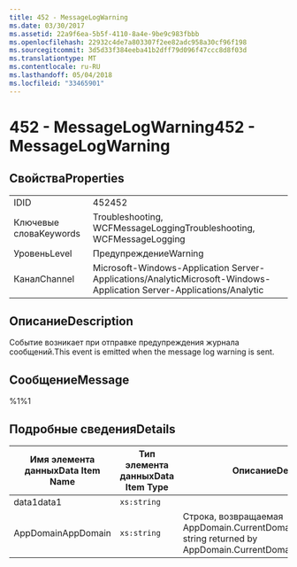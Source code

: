 ```yaml
---
title: 452 - MessageLogWarning
ms.date: 03/30/2017
ms.assetid: 22a9f6ea-5b5f-4110-8a4e-9be9c983fbbb
ms.openlocfilehash: 22932c4de7a803307f2ee82adc958a30cf96f198
ms.sourcegitcommit: 3d5d33f384eeba41b2dff79d096f47ccc8d8f03d
ms.translationtype: MT
ms.contentlocale: ru-RU
ms.lasthandoff: 05/04/2018
ms.locfileid: "33465901"
---
```

# <a name="452---messagelogwarning"></a><span data-ttu-id="da016-102">452 - MessageLogWarning</span><span class="sxs-lookup"><span data-stu-id="da016-102">452 - MessageLogWarning</span></span>
## <a name="properties"></a><span data-ttu-id="da016-103">Свойства</span><span class="sxs-lookup"><span data-stu-id="da016-103">Properties</span></span>  
  
|||  
|-|-|  
|<span data-ttu-id="da016-104">ID</span><span class="sxs-lookup"><span data-stu-id="da016-104">ID</span></span>|<span data-ttu-id="da016-105">452</span><span class="sxs-lookup"><span data-stu-id="da016-105">452</span></span>|  
|<span data-ttu-id="da016-106">Ключевые слова</span><span class="sxs-lookup"><span data-stu-id="da016-106">Keywords</span></span>|<span data-ttu-id="da016-107">Troubleshooting, WCFMessageLogging</span><span class="sxs-lookup"><span data-stu-id="da016-107">Troubleshooting, WCFMessageLogging</span></span>|  
|<span data-ttu-id="da016-108">Уровень</span><span class="sxs-lookup"><span data-stu-id="da016-108">Level</span></span>|<span data-ttu-id="da016-109">Предупреждение</span><span class="sxs-lookup"><span data-stu-id="da016-109">Warning</span></span>|  
|<span data-ttu-id="da016-110">Канал</span><span class="sxs-lookup"><span data-stu-id="da016-110">Channel</span></span>|<span data-ttu-id="da016-111">Microsoft-Windows-Application Server-Applications/Analytic</span><span class="sxs-lookup"><span data-stu-id="da016-111">Microsoft-Windows-Application Server-Applications/Analytic</span></span>|  
  
## <a name="description"></a><span data-ttu-id="da016-112">Описание</span><span class="sxs-lookup"><span data-stu-id="da016-112">Description</span></span>  
 <span data-ttu-id="da016-113">Событие возникает при отправке предупреждения журнала сообщений.</span><span class="sxs-lookup"><span data-stu-id="da016-113">This event is emitted when the message log warning is sent.</span></span>  
  
## <a name="message"></a><span data-ttu-id="da016-114">Сообщение</span><span class="sxs-lookup"><span data-stu-id="da016-114">Message</span></span>  
 <span data-ttu-id="da016-115">%1</span><span class="sxs-lookup"><span data-stu-id="da016-115">%1</span></span>  
  
## <a name="details"></a><span data-ttu-id="da016-116">Подробные сведения</span><span class="sxs-lookup"><span data-stu-id="da016-116">Details</span></span>  
  
|<span data-ttu-id="da016-117">Имя элемента данных</span><span class="sxs-lookup"><span data-stu-id="da016-117">Data Item Name</span></span>|<span data-ttu-id="da016-118">Тип элемента данных</span><span class="sxs-lookup"><span data-stu-id="da016-118">Data Item Type</span></span>|<span data-ttu-id="da016-119">Описание</span><span class="sxs-lookup"><span data-stu-id="da016-119">Description</span></span>|  
|--------------------|--------------------|-----------------|  
|<span data-ttu-id="da016-120">data1</span><span class="sxs-lookup"><span data-stu-id="da016-120">data1</span></span>|`xs:string`||  
|<span data-ttu-id="da016-121">AppDomain</span><span class="sxs-lookup"><span data-stu-id="da016-121">AppDomain</span></span>|`xs:string`|<span data-ttu-id="da016-122">Строка, возвращаемая AppDomain.CurrentDomain.FriendlyName.</span><span class="sxs-lookup"><span data-stu-id="da016-122">The string returned by AppDomain.CurrentDomain.FriendlyName.</span></span>|
